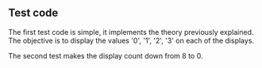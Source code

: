 ## Test code

The first test code is simple, it implements the theory previously explained. The objective is to display the values '0', '1', '2', '3' on each of the displays.

The second test makes the display count down from 8 to 0.
